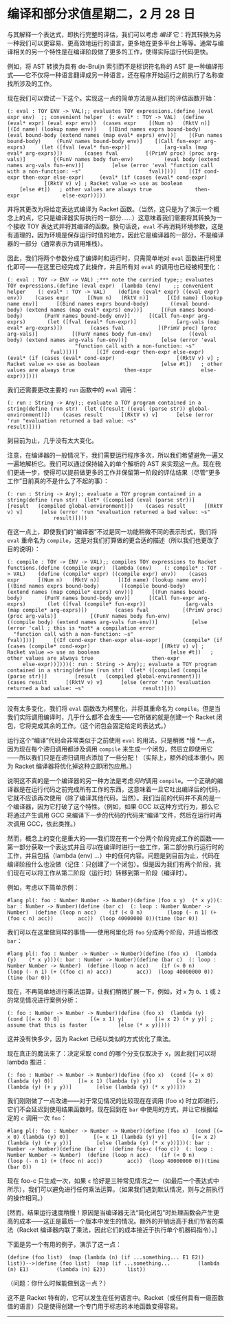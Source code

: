 # 编译和部分求值星期二，2 月 28 日

与其解释一个表达式，即执行完整的评估，我们可以考虑 *编译* 它：将其转换为另一种我们可以更容易、更高效地运行的语言，更多地在更多平台上等等。通常与编译相关的另一个特性是在编译阶段做了更多的工作，使得实际运行代码更快。

例如，将 AST 转换为具有 de-Bruijn 索引而不是标识符名称的 AST 是一种编译形式——它不仅将一种语言翻译成另一种语言，还在程序开始运行之前执行了名称查找所涉及的工作。

现在我们可以尝试一下这个。实现这一点的简单方法是从我们的评估函数开始：

```
(: eval : TOY ENV -> VAL);; evaluates TOY expressions.(define (eval expr env)  ;; convenient helper  (: eval* : TOY -> VAL)  (define (eval* expr) (eval expr env))  (cases expr    [(Num n)   (RktV n)]    [(Id name) (lookup name env)]    [(Bind names exprs bound-body)     (eval bound-body (extend names (map eval* exprs) env))]    [(Fun names bound-body)     (FunV names bound-body env)]    [(Call fun-expr arg-exprs)     (let ([fval (eval* fun-expr)]           [arg-vals (map eval* arg-exprs)])       (cases fval         [(PrimV proc) (proc arg-vals)]         [(FunV names body fun-env)          (eval body (extend names arg-vals fun-env))]         [else (error 'eval "function call with a non-function: ~s"                      fval)]))]    [(If cond-expr then-expr else-expr)     (eval* (if (cases (eval* cond-expr)                  [(RktV v) v] ; Racket value => use as boolean                  [else #t])   ; other values are always true              then-expr              else-expr))]))
```

并将其更改为将给定表达式编译为 Racket 函数。（当然，这只是为了演示一个概念上的点，它只是编译器实际执行的一部分……）这意味着我们需要将其转换为一个接收 TOY 表达式并将其编译的函数。换句话说，`eval` 不再消耗环境参数，这是有道理的，因为环境是保存运行时值的地方，因此它是编译器的一部分，不是编译器的一部分（通常表示为调用堆栈）。

因此，我们将两个参数分成了编译时和运行时，只需简单地对 `eval` 函数进行柯里化即可——在这里已经完成了此操作，并且所有对 `eval` 的调用也已经被柯里化：

```
(: eval : TOY -> ENV -> VAL) ;*** note the curried type;; evaluates TOY expressions.(define (eval expr)  (lambda (env)    ;; convenient helper    (: eval* : TOY -> VAL)    (define (eval* expr) ((eval expr) env))    (cases expr      [(Num n)   (RktV n)]      [(Id name) (lookup name env)]      [(Bind names exprs bound-body)       ((eval bound-body) (extend names (map eval* exprs) env))]      [(Fun names bound-body)       (FunV names bound-body env)]      [(Call fun-expr arg-exprs)       (let ([fval (eval* fun-expr)]             [arg-vals (map eval* arg-exprs)])         (cases fval           [(PrimV proc) (proc arg-vals)]           [(FunV names body fun-env)            ((eval body) (extend names arg-vals fun-env))]           [else (error 'eval                        "function call with a non-function: ~s"                        fval)]))]      [(If cond-expr then-expr else-expr)       (eval* (if (cases (eval* cond-expr)                    [(RktV v) v] ; Racket value => use as boolean                    [else #t])   ; other values are always true                then-expr                else-expr))])))
```

我们还需要更改主要的 `run` 函数中的 `eval` 调用：

```
(: run : String -> Any);; evaluate a TOY program contained in a string(define (run str)  (let ([result ((eval (parse str)) global-environment)])    (cases result      [(RktV v) v]      [else (error 'run "evaluation returned a bad value: ~s"                   result)])))
```

到目前为止，几乎没有太大变化。

注意，在编译器的一般情况下，我们需要运行程序多次，所以我们希望避免一遍又一遍地解析它。我们可以通过保持输入的单个解析的 AST 来实现这一点。现在我们更进一步，使得可以提前做更多的工作并保留第一阶段的评估结果（尽管“更多工作”目前真的不是什么了不起的事）：

```
(: run : String -> Any);; evaluate a TOY program contained in a string(define (run str)  (let* ([compiled (eval (parse str))]         [result   (compiled global-environment)])    (cases result      [(RktV v) v]      [else (error 'run "evaluation returned a bad value: ~s"                   result)])))
```

在这一点上，即使我们的“编译器”不过是同一功能稍微不同的表示形式，我们将 `eval` 重命名为 `compile`，这是对我们打算做的更合适的描述（所以我们也更改了目的说明）：

```
(: compile : TOY -> ENV -> VAL);; compiles TOY expressions to Racket functions.(define (compile expr)  (lambda (env)    (: compile* : TOY -> VAL)    (define (compile* expr) ((compile expr) env))    (cases expr      [(Num n)   (RktV n)]      [(Id name) (lookup name env)]      [(Bind names exprs bound-body)       ((compile bound-body)        (extend names (map compile* exprs) env))]      [(Fun names bound-body)       (FunV names bound-body env)]      [(Call fun-expr arg-exprs)       (let ([fval (compile* fun-expr)]             [arg-vals (map compile* arg-exprs)])         (cases fval           [(PrimV proc) (proc arg-vals)]           [(FunV names body fun-env)            ((compile body) (extend names arg-vals fun-env))]           [else (error 'call ; this is *not* a compilation error                        "function call with a non-function: ~s"                        fval)]))]      [(If cond-expr then-expr else-expr)       (compile* (if (cases (compile* cond-expr)                       [(RktV v) v] ; Racket value => use as boolean                       [else #t])   ; other values are always true                   then-expr                   else-expr))])))(: run : String -> Any);; evaluate a TOY program contained in a string(define (run str)  (let* ([compiled (compile (parse str))]         [result   (compiled global-environment)])    (cases result      [(RktV v) v]      [else (error 'run "evaluation returned a bad value: ~s"                   result)])))
```

* * *

没有太多变化，我们将 `eval` 函数改为柯里化，并将其重命名为 `compile`。但是当我们实际调用编译时，几乎什么都不会发生——它所做的就是创建一个 Racket 闭包，它将完成其余的工作。（这个闭包会固定给定的表达式。）

运行这个“编译”代码会非常类似于之前使用 `eval` 的用法，只是稍微 *慢 *一点，因为现在每个递归调用都涉及调用 `compile` 来生成一个闭包，然后立即使用它——所以我们只是在递归调用点添加了一些分配！（实际上，额外的成本很小，因为 Racket 编译器将优化掉这种立即闭包应用。）

说明这不真的是一个编译器的另一种方法是考虑*何时*调用 `compile`。一个正确的编译器是在运行代码之前完成所有工作的东西，这意味着一旦它吐出编译后的代码，它就不应该再次使用（除了编译其他代码，当然）。我们当前的代码并不真的是一个编译器，因为它打破了这个特性。（例如，如果 GCC 以这种方式行为，那么它将通过产生调用 GCC 来编译下一步的代码的代码来“编译”文件，然后在运行时再次调用 GCC，依此类推。）

然而，概念上的变化是重大的——我们现在有一个分两个阶段完成工作的函数——第一部分获取一个表达式并且*可以*在编译时进行一些工作，第二部分执行运行时的工作，并且包括（lambda (env) …）中的任何内容。问题是到目前为止，代码在编译阶段什么也没做（记住：只创建了一个闭包）。但是因为我们有两个阶段，我们现在可以将工作从第二阶段（运行时）转移到第一阶段（编译时）。

例如，考虑以下简单示例：

```
#lang pl(: foo : Number Number -> Number)(define (foo x y)  (* x y))(: bar : Number -> Number)(define (bar c)  (: loop : Number Number -> Number)  (define (loop n acc)    (if (< 0 n)        (loop (- n 1) (+ (foo c n) acc))        acc))  (loop 40000000 0))(time (bar 0))
```

我们可以在这里做同样的事情——使用柯里化将 `foo` 分成两个阶段，并适当修改 `bar`：

```
#lang pl(: foo : Number -> Number -> Number)(define (foo x)  (lambda (y)    (* x y)))(: bar : Number -> Number)(define (bar c)  (: loop : Number Number -> Number)  (define (loop n acc)    (if (< 0 n)        (loop (- n 1) (+ ((foo c) n) acc))        acc))  (loop 40000000 0))(time (bar 0))
```

现在，不再简单地进行乘法运算，让我们稍微扩展一下，例如，对 `x` 为 `0`、`1` 或 `2` 的常见情况进行案例分析：

```
(: foo : Number -> Number -> Number)(define (foo x)  (lambda (y)    (cond [(= x 0) 0]          [(= x 1) y]          [(= x 2) (+ y y)] ; assume that this is faster          [else (* x y)])))
```

这并没有快多少，因为 Racket 已经以类似的方式优化了乘法。

现在真正的魔法来了：决定采取 cond 的哪个分支仅取决于 x，因此我们可以将 lambda 推进：

```
(: foo : Number -> Number -> Number)(define (foo x)  (cond [(= x 0) (lambda (y) 0)]        [(= x 1) (lambda (y) y)]        [(= x 2) (lambda (y) (+ y y))]        [else (lambda (y) (* x y))]))
```

我们刚刚做了一点改进——对于常见情况的比较现在在调用 (foo x) 时立即进行，它们不会延迟到使用结果函数时。现在回到在 `bar` 中使用的方式，并让它根据给定的 `c` 调用一次 `foo`：

```
#lang pl(: foo : Number -> Number -> Number)(define (foo x)  (cond [(= x 0) (lambda (y) 0)]        [(= x 1) (lambda (y) y)]        [(= x 2) (lambda (y) (+ y y))]        [else (lambda (y) (* x y))]))(: bar : Number -> Number)(define (bar c)  (define foo-c (foo c))  (: loop : Number Number -> Number)  (define (loop n acc)    (if (< 0 n)        (loop (- n 1) (+ (fooc n) acc))        acc))  (loop 40000000 0))(time (bar 0))
```

现在 foo-c 只生成一次，如果 `c` 恰好是三种常见情况之一（如最后一个表达式中所示），我们可以避免进行任何乘法运算。（如果我们遇到默认情况，则与之前执行的操作相同。）

[然而，结果运行速度稍慢！原因是当编译器无法“简化闭包”时处理函数会产生更高的成本——这正是最后一个版本中发生的情况。额外的开销远高于我们节省的乘法（Racket 编译器内联了乘法，因此它们的成本接近于执行单个机器码指令）。]

下面是另一个有用的例子，演示了这一点：

```
(define (foo list)  (map (lambda (n) (if ...something... E1 E2))       list))-->(define (foo list)  (map (if ...something...         (lambda (n) E1)         (lambda (n) E2))       list))
```

（问题：你什么时候能做到这一点？）

这不是 Racket 特有的，它可以发生在任何语言中。Racket（或任何具有一级函数值的语言）只是使得创建一个专门用于标志的本地函数变得容易。

* * *
